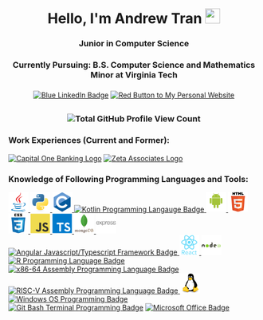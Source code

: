 <h1 align="center">Hello, I'm Andrew Tran
    <img src="https://media.giphy.com/media/hvRJCLFzcasrR4ia7z/giphy.gif" width="30" height="30"/>
</h1>
<h3 align="center">Junior in Computer Science</h3>
<h3 align="center">Currently Pursuing: B.S. Computer Science and Mathematics Minor at Virginia Tech</h3>

<div id="top_images_and_links">
    <p align="center">
        <a href="https://www.linkedin.com/in/andrew-tran-a15760205/" target="_blank" rel="noreferrer"><img align="middle" src="https://img.shields.io/badge/LinkedIn-blue?style=for-the-badge&logo=linkedin&logoColor=white" alt="Blue LinkedIn Badge"/></a>
        <a href="https://andrewtran03.github.io/" target="_blank" rel="noreferrer"><img align="middle" src="https://img.shields.io/badge/Personal_Website-red?style=for-the-badge&logoColor=white" alt="Red Button to My Personal Website"/></a>
        <h3 align="center">
            <img align="middle" src="https://komarev.com/ghpvc/?username=AndrewTran03&style=flat-square&color=blue" alt="Total GitHub Profile View Count"/>
        </h3>
    </p>
    <!---
    <center>
        <a href="https://www.linkedin.com/in/andrew-tran-a15760205/" target="_blank" rel="noreferrer"><img align="middle" src="https://img.shields.io/badge/LinkedIn-blue?style=for-the-badge&logo=linkedin&logoColor=white" alt="Blue LinkedIn Badge"/></a>
        <a href="https://andrewtran03.github.io/" target="_blank" rel="noreferrer"><img align="middle" src="https://img.shields.io/badge/Personal_Website-red?style=for-the-badge&logoColor=white" alt="Red Button to My Personal Website"/></a>
    </center>
    <br></br>
    <center>
        <img align="middle" src="https://komarev.com/ghpvc/?username=AndrewTran03&style=flat-square&color=blue" alt="Total GitHub Profile View Count"/>
    </center>
    --->
</div>

<div id="work_experiences_and_logos">
    <h3 align="left">Work Experiences (Current and Former):</h3>
    <p align="left">
        <a href="https://www.capitalonecareers.com/" target="_blank" rel="noreferrer"><img align="center" src="https://tse1.mm.bing.net/th?id=OIP.N3EYFYJudoJLpcjMcsdPkQHaHa&pid=Api&P=0" alt="Capital One Banking Logo" width="40" height="40"/></a>
        <a href="https://www.zai.com/#!/" target="_blank" rel="noreferrer"><img align="center" src="https://media.glassdoor.com/sqll/1464469/zeta-associates-squarelogo-1536056437732.png" alt="Zeta Associates Logo" width="40" height="40"/></a>
    </p>
</div>

<div id="programming_languages_and_other_tech_tool_badges">
    <h3 align="left">Knowledge of Following Programming Languages and Tools:</h3>
        <p align="left">
            <a href="https://www.java.com" target="_blank" rel="noreferrer">
                <img src="https://raw.githubusercontent.com/devicons/devicon/master/icons/java/java-original.svg" alt="Java Programming Langugage Badge" width="40" height="40"/>
            </a>
            <a href="https://www.python.org" target="_blank" rel="noreferrer">
                <img src="https://raw.githubusercontent.com/devicons/devicon/master/icons/python/python-original.svg" alt="Python Programming Langauge Badge" width="40" height="40"/>
            </a>
            <a href="https://www.cprogramming.com/" target="_blank" rel="noreferrer">
                <img src="https://raw.githubusercontent.com/devicons/devicon/master/icons/c/c-original.svg" alt="C Programming Language Badge" width="40" height="40"/>
            </a>
            <a href="https://kotlinlang.org" target="_blank" rel="noreferrer">
                <img src="https://www.vectorlogo.zone/logos/kotlinlang/kotlinlang-icon.svg" alt="Kotlin Programming Langauge Badge" width="40" height="40"/>
            </a>
            <a href="https://developer.android.com" target="_blank" rel="noreferrer">
                <img src="https://raw.githubusercontent.com/devicons/devicon/master/icons/android/android-original-wordmark.svg" alt="Android Technology Badge" width="40" height="40"/>
            </a>
            <a href="https://www.w3.org/html/" target="_blank" rel="noreferrer">
                <img src="https://raw.githubusercontent.com/devicons/devicon/master/icons/html5/html5-original-wordmark.svg" alt="HTML5 Programming Language Badge" width="40" height="40"/>
            </a>
            <a href="https://www.w3schools.com/css/" target="_blank" rel="noreferrer">
                <img src="https://raw.githubusercontent.com/devicons/devicon/master/icons/css3/css3-original-wordmark.svg" alt="CSS3 Programming Langauge Badge" width="40" height="40"/>
            </a>
            <a href="https://developer.mozilla.org/en-US/docs/Web/JavaScript" target="_blank" rel="noreferrer">
                <img src="https://raw.githubusercontent.com/devicons/devicon/master/icons/javascript/javascript-original.svg" alt="JavaScript Programming Language Badge" width="40" height="40"/>
            </a>
            <a href="https://www.typescriptlang.org/docs/" target="_blank" rel="noreferrer">
                <img src="https://raw.githubusercontent.com/devicons/devicon/master/icons/typescript/typescript-original.svg" alt="TypeScript Programming Language Badge" width="40" height="40"/>
            </a>
            <a href="https://www.mongodb.com/" target="_blank" rel="noreferrer">
                <img src="https://raw.githubusercontent.com/devicons/devicon/master/icons/mongodb/mongodb-original-wordmark.svg" alt="MongoDB JavaScript Framework Badge" width="40" height="40"/>
            </a>
            <a href="https://expressjs.com" target="_blank" rel="noreferrer">
                <img src="https://raw.githubusercontent.com/devicons/devicon/master/icons/express/express-original-wordmark.svg" alt="Express.js JavaScript Framework Badge" width="40" height="40"/>
            </a>
            <a href="https://angular.io" target="_blank" rel="noreferrer">
                <img src="https://angular.io/assets/images/logos/angular/angular.svg" alt="Angular Javascript/Typescript Framework Badge" width="40" height="40"/>
            </a>
            <a href="https://reactjs.org/" target="_blank" rel="noreferrer">
                <img src="https://raw.githubusercontent.com/devicons/devicon/master/icons/react/react-original-wordmark.svg" alt="React.js Javascript/Typescript Framework Badge" width="40" height="40"/>
            </a>
            <a href="https://nodejs.org" target="_blank" rel="noreferrer">
                <img src="https://raw.githubusercontent.com/devicons/devicon/master/icons/nodejs/nodejs-original-wordmark.svg" alt="Node.js Javascript Framework Badge" width="40" height="40"/>
            </a>
            <a href="https://www.r-project.org/other-docs.html" target="_blank" rel="noreferrer"><img src="https://workingnation.com/wp-content/uploads/2018/05/R_logo.svg_.png" alt="R Programming Language Badge" width="40" height="40"/>
            <a href="https://docs.oracle.com/cd/E19641-01/802-1948/802-1948.pdf" target="_blank" rel="noreferrer"><img src="https://cn.ubuntu.com/static/img/internet-of-things/X86-512.png" alt="x86-64 Assembly Programming Language Badge" width="40" height="40">
            <a href="https://riscv.org/learn/" target="_blank" rel="noreferrer"><img src="https://tse4.mm.bing.net/th?id=OIP.bf1Q7koZ-ZSPBGlWjLZ68QHaEK&pid=Api&P=0" alt="RISC-V Assembly Programming Language Badge" width="40" height="40"/>
            <a href="https://www.linux.org/" target="_blank" rel="noreferrer"><img src="https://raw.githubusercontent.com/devicons/devicon/master/icons/linux/linux-original.svg" alt="Linux Terminal Programming Badge" width="40" height="40"/></a>
            <a href="https://learn.microsoft.com/en-us/windows/" target="_blank" rel="noreferrer"><img src="https://tse1.mm.bing.net/th?id=OIP.YtCUp0BuRKZZp3WY96-NAQHaHa&pid=Api&P=0" alt="Windows OS Programming Badge" width="40" height="40"/></a>
            <a href="https://git-scm.com/downloads" target="_blank" rel="noreferrer"><img src="https://tse4.mm.bing.net/th?id=OIP.KuZdLXaqLfpz-UUU6sH1PQHaHa&pid=Api&P=0" alt="Git Bash Terminal Programming Badge" width="40" height="40"/></a>
            <a href="https://www.office.com/" target="_blank" rel="noreferrer"><img src="https://tse3.mm.bing.net/th?id=OIP.m0k8In7Z4-4jdeyO417lgAHaHa&pid=Api&P=0" alt="Microsoft Office Badge" width="40" height="40"></a>
        </p>
    </h3>
</div>